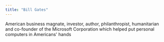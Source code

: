 ```yaml
---
title: "Bill Gates"
---
```

American business magnate, investor, author, philanthropist, humanitarian and co-founder of the Microsoft Corporation which helped put personal computers in Americans' hands

